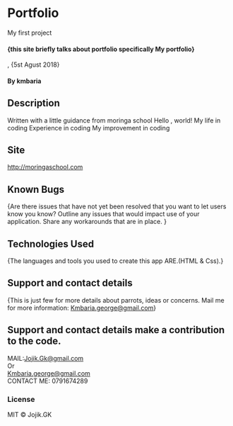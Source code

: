# Portfolio
My first project
#### {this site briefly talks about portfolio specifically My portfolio}
, {5st Agust 2018}
#### By **kmbaria**
## Description
Written with a little guidance from moringa school
Hello , world!
My life in coding 
Experience in coding
My improvement in coding
## Site
http://moringaschool.com 
## Known Bugs
{Are there issues that have not yet been resolved that you want to let users know you know? Outline any issues that would impact use of your application. Share any workarounds that are in place. }
## Technologies Used
{The languages and tools you used to create this app ARE.(HTML & Css).}
## Support and contact details
{This is just few for more details about parrots, ideas or concerns.  Mail me for more information: Kmbaria.george@gmail.com}

## Support and contact details make a contribution to the code.
MAIL:Jojik.Gk@gmail.com </br>Or</br> Kmbaria.george@gmail.com
</br>
CONTACT ME: 0791674289

### License
MIT &copy; Jojik.GK
